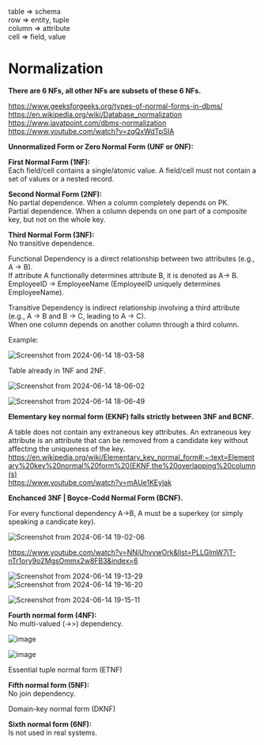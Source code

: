 table => schema\
row => entity, tuple\
column => attribute\
cell => field, value

# Normalization

__There are 6 NFs, all other NFs are subsets of these 6 NFs.__

https://www.geeksforgeeks.org/types-of-normal-forms-in-dbms/ \
https://en.wikipedia.org/wiki/Database_normalization \
https://www.javatpoint.com/dbms-normalization \
https://www.youtube.com/watch?v=zqQxWdTpSIA

__Unnormalized Form or Zero Normal Form (UNF or 0NF):__

__First Normal Form (1NF):__\
Each field/cell contains a single/atomic value. A field/cell must not contain a set of values or a nested record.

__Second Normal Form (2NF):__\
No partial dependence. When a column completely depends on PK.\
Partial dependence. When a column depends on one part of a composite key, but not on the whole key.

__Third Normal Form (3NF):__\
No transitive dependence.

Functional Dependency is a direct relationship between two attributes (e.g., A -> B).\
If attribute A functionally determines attribute B, it is denoted as A-> B.\
EmployeeID -> EmployeeName (EmployeeID uniquely determines EmployeeName).

Transitive Dependency is indirect relationship involving a third attribute (e.g., A -> B and B -> C, leading to A -> C).\
When one column depends on another column through a third column.

Example:

![Screenshot from 2024-06-14 18-03-58](https://github.com/VIK2395/Databases/assets/50545334/2aa80d7e-578e-4efb-b042-562b39d4b65e)

Table already in 1NF and 2NF.

![Screenshot from 2024-06-14 18-06-02](https://github.com/VIK2395/Databases/assets/50545334/1a8fe7b7-f7ed-4d5c-96d4-8113811f85f3)

![Screenshot from 2024-06-14 18-06-49](https://github.com/VIK2395/Databases/assets/50545334/50877538-9ac7-4700-ab47-f7d6caf0877c)

__Elementary key normal form (EKNF) falls strictly between 3NF and BCNF.__

A table does not contain any extraneous key attributes. An extraneous key attribute is an attribute that can be removed from a candidate key without affecting the uniqueness of the key.\
https://en.wikipedia.org/wiki/Elementary_key_normal_form#:~:text=Elementary%20key%20normal%20form%20(EKNF,the%20overlapping%20column(s) \
https://www.youtube.com/watch?v=mAUe1KEylak

__Enchanced 3NF | Boyce-Codd Normal Form (BCNF).__

For every functional dependency A->B, A must be a superkey (or simply speaking a candicate key).

![Screenshot from 2024-06-14 19-02-06](https://github.com/VIK2395/Databases/assets/50545334/81b4aaa9-ffd3-4e14-8d32-05b517d9f6f0)

https://www.youtube.com/watch?v=NNjUhvvwOrk&list=PLLGlmW7jT-nTr1ory9o2MgsOmmx2w8FB3&index=6

![Screenshot from 2024-06-14 19-13-29](https://github.com/VIK2395/Databases/assets/50545334/daf07c8a-184e-486a-9db4-eba3d6170d14)
![Screenshot from 2024-06-14 19-16-20](https://github.com/VIK2395/Databases/assets/50545334/00366a42-318f-49de-8a34-87fb91191ff5)

![Screenshot from 2024-06-14 19-15-11](https://github.com/VIK2395/Databases/assets/50545334/622f7d7d-ad12-40d3-b3de-6eb80d46933f)

__Fourth normal form (4NF):__\
No multi-valued (->>) dependency.

![image](https://github.com/VIK2395/Databases/assets/50545334/f595d9ea-fbbf-428e-9291-7f6bdf87f0b3)

![image](https://github.com/VIK2395/Databases/assets/50545334/9ea60a9d-0ab4-4373-86dc-9a00aef8e4ed)

Essential tuple normal form (ETNF)

__Fifth normal form (5NF):__\
No join dependency.

Domain-key normal form (DKNF)

__Sixth normal form (6NF):__\
Is not used in real systems.
